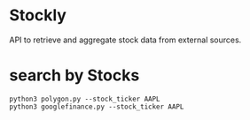 # Stockly
API to retrieve and aggregate stock data from external sources.



# search by Stocks 
```shell
python3 polygon.py --stock_ticker AAPL
python3 googlefinance.py --stock_ticker AAPL
```